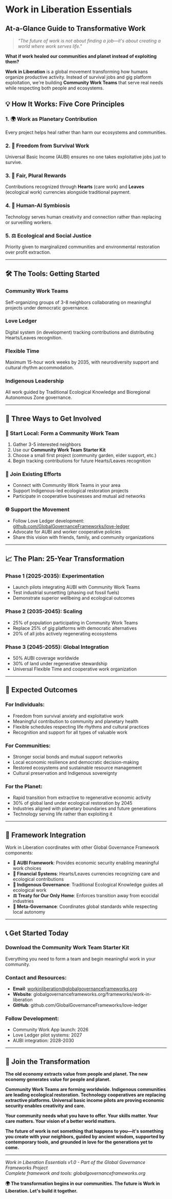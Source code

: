 # Work in Liberation Essentials
## At-a-Glance Guide to Transformative Work

> *"The future of work is not about finding a job—it's about creating a world where work serves life."*

**What if work healed our communities and planet instead of exploiting them?**

**Work in Liberation** is a global movement transforming how humans organize productive activity. Instead of survival jobs and gig platform exploitation, we're building **Community Work Teams** that serve real needs while respecting both people and ecosystems.

## 💡 **How It Works: Five Core Principles**

### 1. 🌍 **Work as Planetary Contribution**
Every project helps heal rather than harm our ecosystems and communities.

### 2. 💚 **Freedom from Survival Work** 
Universal Basic Income (AUBI) ensures no one takes exploitative jobs just to survive.

### 3. 🤝 **Fair, Plural Rewards**
Contributions recognized through **Hearts** (care work) and **Leaves** (ecological work) currencies alongside traditional payment.

### 4. 🤖 **Human-AI Symbiosis**
Technology serves human creativity and connection rather than replacing or surveilling workers.

### 5. ⚖️ **Ecological and Social Justice**
Priority given to marginalized communities and environmental restoration over profit extraction.

---

## 🛠️ **The Tools: Getting Started**

### **Community Work Teams**
Self-organizing groups of 3-8 neighbors collaborating on meaningful projects under democratic governance.

### **Love Ledger** 
Digital system (in development) tracking contributions and distributing Hearts/Leaves recognition.

### **Flexible Time**
Maximum 15-hour work weeks by 2035, with neurodiversity support and cultural rhythm accommodation.

### **Indigenous Leadership**
All work guided by Traditional Ecological Knowledge and Bioregional Autonomous Zone governance.

---

## 🚀 **Three Ways to Get Involved**

### **🏡 Start Local: Form a Community Work Team**
1. Gather 3-5 interested neighbors
2. Use our **Community Work Team Starter Kit**
3. Choose a small first project (community garden, elder support, etc.)
4. Begin tracking contributions for future Hearts/Leaves recognition

### **🤝 Join Existing Efforts**
- Connect with Community Work Teams in your area
- Support Indigenous-led ecological restoration projects
- Participate in cooperative businesses and mutual aid networks

### **🌐 Support the Movement**
- Follow Love Ledger development: [github.com/GlobalGovernanceFrameworks/love-ledger](https://github.com/GlobalGovernanceFrameworks/love-ledger)
- Advocate for AUBI and worker cooperative policies
- Share this vision with friends, family, and community organizations

---

## 📈 **The Plan: 25-Year Transformation**

### **Phase 1 (2025-2035): Experimentation**
- Launch pilots integrating AUBI with Community Work Teams
- Test industrial sunsetting (phasing out fossil fuels)
- Demonstrate superior wellbeing and ecological outcomes

### **Phase 2 (2035-2045): Scaling** 
- 25% of population participating in Community Work Teams
- Replace 25% of gig platforms with democratic alternatives
- 20% of all jobs actively regenerating ecosystems

### **Phase 3 (2045-2055): Global Integration**
- 50% AUBI coverage worldwide
- 30% of land under regenerative stewardship
- Universal Flexible Time and cooperative work organization

---

## 🎯 **Expected Outcomes**

### **For Individuals:**
- Freedom from survival anxiety and exploitative work
- Meaningful contribution to community and planetary health
- Flexible schedules respecting life rhythms and cultural practices
- Recognition and support for all types of valuable work

### **For Communities:**
- Stronger social bonds and mutual support networks
- Local economic resilience and democratic decision-making
- Restored ecosystems and sustainable resource management
- Cultural preservation and Indigenous sovereignty

### **For the Planet:**
- Rapid transition from extractive to regenerative economic activity
- 30% of global land under ecological restoration by 2045
- Industries aligned with planetary boundaries and future generations
- Technology serving life rather than exploiting it

---

## 🔗 **Framework Integration**

Work in Liberation coordinates with other Global Governance Framework components:

- **🏦 AUBI Framework**: Provides economic security enabling meaningful work choices
- **💚 Financial Systems**: Hearts/Leaves currencies recognizing care and ecological contributions  
- **🌲 Indigenous Governance**: Traditional Ecological Knowledge guides all ecological work
- **⚖️ Treaty for Our Only Home**: Enforces transition away from ecocidal industries
- **🤝 Meta-Governance**: Coordinates global standards while respecting local autonomy

---

## 📞 **Get Started Today**

### **Download the Community Work Team Starter Kit**
Everything you need to form a team and begin meaningful work in your community.

### **Contact and Resources:**
- **Email**: workinliberation@globalgovernanceframeworks.org
- **Website**: globalgovernanceframeworks.org/frameworks/work-in-liberation
- **GitHub**: github.com/GlobalGovernanceFrameworks/love-ledger

### **Follow Development:**
- Community Work App launch: 2026
- Love Ledger pilot systems: 2027
- AUBI integration: 2028-2030

---

## 🌟 **Join the Transformation**

**The old economy extracts value from people and planet. The new economy generates value for people and planet.**

**Community Work Teams are forming worldwide. Indigenous communities are leading ecological restoration. Technology cooperatives are replacing extractive platforms. Universal basic income pilots are proving economic security enables creativity and care.**

**Your community needs what you have to offer. Your skills matter. Your care matters. Your vision of a better world matters.**

**The future of work is not something that happens to you—it's something you create with your neighbors, guided by ancient wisdom, supported by contemporary tools, and grounded in love for the generations yet to come.**

---

*Work in Liberation Essentials v1.0 - Part of the Global Governance Frameworks Project*  
*Complete framework and tools: globalgovernanceframeworks.org*

**🌍 The transformation begins in our communities. The future is Work in Liberation. Let's build it together.**
